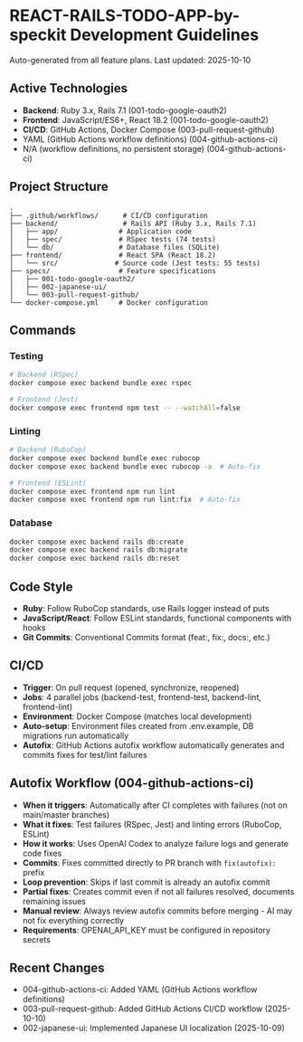 # REACT-RAILS-TODO-APP-by-speckit Development Guidelines

Auto-generated from all feature plans. Last updated: 2025-10-10

## Active Technologies
- **Backend**: Ruby 3.x, Rails 7.1 (001-todo-google-oauth2)
- **Frontend**: JavaScript/ES6+, React 18.2 (001-todo-google-oauth2)
- **CI/CD**: GitHub Actions, Docker Compose (003-pull-request-github)
- YAML (GitHub Actions workflow definitions) (004-github-actions-ci)
- N/A (workflow definitions, no persistent storage) (004-github-actions-ci)

## Project Structure
```
.
├── .github/workflows/      # CI/CD configuration
├── backend/                # Rails API (Ruby 3.x, Rails 7.1)
│   ├── app/               # Application code
│   ├── spec/              # RSpec tests (74 tests)
│   └── db/                # Database files (SQLite)
├── frontend/              # React SPA (React 18.2)
│   └── src/              # Source code (Jest tests: 55 tests)
├── specs/                 # Feature specifications
│   ├── 001-todo-google-oauth2/
│   ├── 002-japanese-ui/
│   └── 003-pull-request-github/
└── docker-compose.yml     # Docker configuration
```

## Commands

### Testing
```bash
# Backend (RSpec)
docker compose exec backend bundle exec rspec

# Frontend (Jest)
docker compose exec frontend npm test -- --watchAll=false
```

### Linting
```bash
# Backend (RuboCop)
docker compose exec backend bundle exec rubocop
docker compose exec backend bundle exec rubocop -a  # Auto-fix

# Frontend (ESLint)
docker compose exec frontend npm run lint
docker compose exec frontend npm run lint:fix  # Auto-fix
```

### Database
```bash
docker compose exec backend rails db:create
docker compose exec backend rails db:migrate
docker compose exec backend rails db:reset
```

## Code Style
- **Ruby**: Follow RuboCop standards, use Rails logger instead of puts
- **JavaScript/React**: Follow ESLint standards, functional components with hooks
- **Git Commits**: Conventional Commits format (feat:, fix:, docs:, etc.)

## CI/CD
- **Trigger**: On pull request (opened, synchronize, reopened)
- **Jobs**: 4 parallel jobs (backend-test, frontend-test, backend-lint, frontend-lint)
- **Environment**: Docker Compose (matches local development)
- **Auto-setup**: Environment files created from .env.example, DB migrations run automatically
- **Autofix**: GitHub Actions autofix workflow automatically generates and commits fixes for test/lint failures

## Autofix Workflow (004-github-actions-ci)
- **When it triggers**: Automatically after CI completes with failures (not on main/master branches)
- **What it fixes**: Test failures (RSpec, Jest) and linting errors (RuboCop, ESLint)
- **How it works**: Uses OpenAI Codex to analyze failure logs and generate code fixes
- **Commits**: Fixes committed directly to PR branch with `fix(autofix):` prefix
- **Loop prevention**: Skips if last commit is already an autofix commit
- **Partial fixes**: Creates commit even if not all failures resolved, documents remaining issues
- **Manual review**: Always review autofix commits before merging - AI may not fix everything correctly
- **Requirements**: OPENAI_API_KEY must be configured in repository secrets

## Recent Changes
- 004-github-actions-ci: Added YAML (GitHub Actions workflow definitions)
- 003-pull-request-github: Added GitHub Actions CI/CD workflow (2025-10-10)
- 002-japanese-ui: Implemented Japanese UI localization (2025-10-09)

<!-- MANUAL ADDITIONS START -->
<!-- MANUAL ADDITIONS END -->
